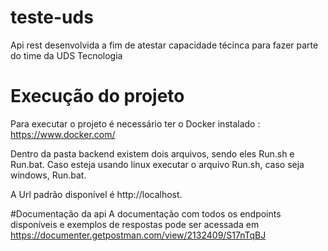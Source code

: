 # teste-uds

Api rest desenvolvida a fim de atestar capacidade técinca para fazer parte do time da UDS Tecnologia

# Execução do projeto
Para executar o projeto é necessário ter o Docker instalado : https://www.docker.com/

Dentro da pasta backend existem dois arquivos, sendo eles Run.sh e Run.bat. Caso esteja usando linux executar o arquivo Run.sh, caso
seja windows, Run.bat.

A Url padrão disponível é http://localhost.

#Documentação da api
A documentação com todos os endpoints disponíveis e exemplos de respostas pode ser acessada em https://documenter.getpostman.com/view/2132409/S17nTqBJ
